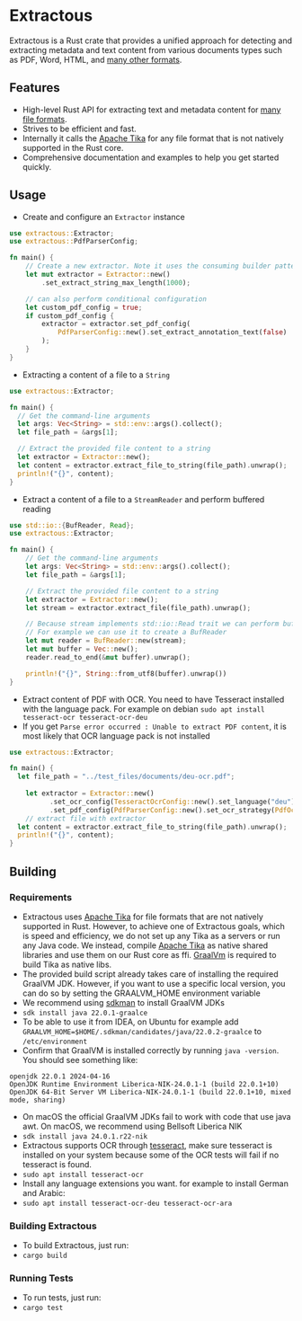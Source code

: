 # Extractous

Extractous is a Rust crate that provides a unified approach for detecting and extracting metadata and text content from
various documents
types such as PDF, Word, HTML, and [many other formats](#supported-file-formats).

## Features

* High-level Rust API for extracting text and metadata content for [many file formats](#supported-file-formats).
* Strives to be efficient and fast.
* Internally it calls the [Apache Tika](https://tika.apache.org/) for any file format that is not natively supported in the Rust core.
* Comprehensive documentation and examples to help you get started quickly.

## Usage

* Create and configure an `Extractor` instance
```rust
use extractous::Extractor;
use extractous::PdfParserConfig;

fn main() {
    // Create a new extractor. Note it uses the consuming builder pattern
    let mut extractor = Extractor::new()
        .set_extract_string_max_length(1000);

    // can also perform conditional configuration
    let custom_pdf_config = true;
    if custom_pdf_config {
        extractor = extractor.set_pdf_config(
            PdfParserConfig::new().set_extract_annotation_text(false)
        );
    }
}
```

* Extracting a content of a file to a `String`
```rust
use extractous::Extractor;

fn main() {
  // Get the command-line arguments
  let args: Vec<String> = std::env::args().collect();
  let file_path = &args[1];

  // Extract the provided file content to a string
  let extractor = Extractor::new();
  let content = extractor.extract_file_to_string(file_path).unwrap();
  println!("{}", content);
}
```

* Extract a content of a file to a `StreamReader` and perform buffered reading
```rust
use std::io::{BufReader, Read};
use extractous::Extractor;

fn main() {
    // Get the command-line arguments
    let args: Vec<String> = std::env::args().collect();
    let file_path = &args[1];

    // Extract the provided file content to a string
    let extractor = Extractor::new();
    let stream = extractor.extract_file(file_path).unwrap();

    // Because stream implements std::io::Read trait we can perform buffered reading
    // For example we can use it to create a BufReader
    let mut reader = BufReader::new(stream);
    let mut buffer = Vec::new();
    reader.read_to_end(&mut buffer).unwrap();

    println!("{}", String::from_utf8(buffer).unwrap())
}
```

* Extract content of PDF with OCR. You need to have Tesseract installed with the language pack. For example on debian `sudo apt install tesseract-ocr tesseract-ocr-deu`
* If you get `Parse error occurred : Unable to extract PDF content`, it is most likely that OCR language pack is not installed
```rust
use extractous::Extractor;

fn main() {
  let file_path = "../test_files/documents/deu-ocr.pdf";
  
    let extractor = Extractor::new()
          .set_ocr_config(TesseractOcrConfig::new().set_language("deu"))
          .set_pdf_config(PdfParserConfig::new().set_ocr_strategy(PdfOcrStrategy::OCR_ONLY));
    // extract file with extractor
  let content = extractor.extract_file_to_string(file_path).unwrap();
  println!("{}", content);
}
```


## Building

### Requirements
* Extractous uses [Apache Tika](https://tika.apache.org/) for file formats that are not natively supported in Rust. 
  However, to achieve one of Extractous goals, which is speed and efficiency, we do not set up any Tika as a servers or 
  run any Java code. We instead, compile [Apache Tika](https://tika.apache.org/) as native shared libraries and use 
  them on our Rust core as ffi. [GraalVm](https://www.graalvm.org/) is required to build Tika as native libs. 
* The provided build script already takes care of installing the required GraalVM JDK. However, if you want to use a 
  specific local version, you can do so by setting the GRAALVM_HOME environment variable
* We recommend using [sdkman](https://sdkman.io/install) to install GraalVM JDKs
* `sdk install java 22.0.1-graalce`
* To be able to use it from IDEA, on Ubuntu for example add `GRAALVM_HOME=$HOME/.sdkman/candidates/java/22.0.2-graalce` to `/etc/environment`
* Confirm that GraalVM is installed correctly by running `java -version`. You should see something like:
```text
openjdk 22.0.1 2024-04-16
OpenJDK Runtime Environment Liberica-NIK-24.0.1-1 (build 22.0.1+10)
OpenJDK 64-Bit Server VM Liberica-NIK-24.0.1-1 (build 22.0.1+10, mixed mode, sharing)
```
* On macOS the official GraalVM JDKs fail to work with code that use java awt. On macOS, we recommend using
  Bellsoft Liberica NIK
* `sdk install java 24.0.1.r22-nik`
* Extractous supports OCR through [tesseract](https://github.com/tesseract-ocr/tesseract), make sure tesseract is 
installed on your system because some of the OCR tests will fail if no tesseract is found.
* `sudo apt install tesseract-ocr`
* Install any language extensions you want. for example to install German and Arabic: 
* `sudo apt install tesseract-ocr-deu tesseract-ocr-ara`

### Building Extractous
* To build Extractous, just run: 
* `cargo build`

### Running Tests
* To run tests, just run:
* `cargo test`